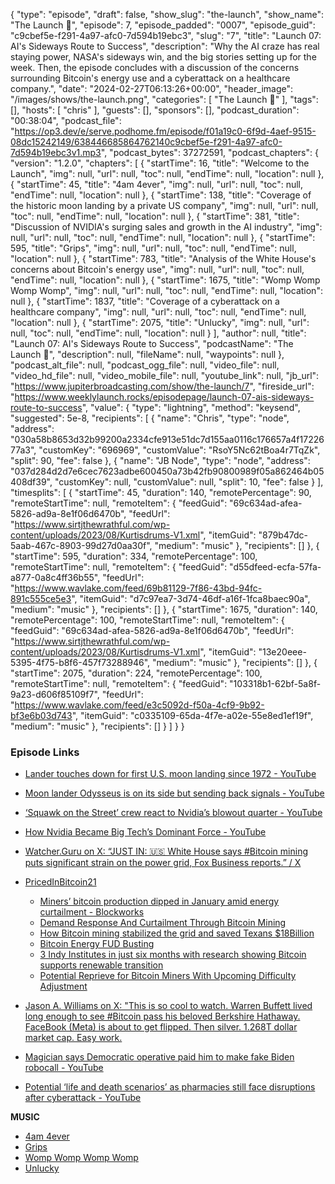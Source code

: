 {
  "type": "episode",
  "draft": false,
  "show_slug": "the-launch",
  "show_name": "The Launch 🚀",
  "episode": 7,
  "episode_padded": "0007",
  "episode_guid": "c9cbef5e-f291-4a97-afc0-7d594b19ebc3",
  "slug": "7",
  "title": "Launch 07: AI's Sideways Route to Success",
  "description": "Why the AI craze has real staying power, NASA's sideways win, and the big stories setting up for the week. Then, the episode concludes with a discussion of the concerns surrounding Bitcoin's energy use and a cyberattack on a healthcare company.",
  "date": "2024-02-27T06:13:26+00:00",
  "header_image": "/images/shows/the-launch.png",
  "categories": [
    "The Launch 🚀"
  ],
  "tags": [],
  "hosts": [
    "chris"
  ],
  "guests": [],
  "sponsors": [],
  "podcast_duration": "00:38:04",
  "podcast_file": "https://op3.dev/e/serve.podhome.fm/episode/f01a19c0-6f9d-4aef-9515-08dc15242149/638446685864762140c9cbef5e-f291-4a97-afc0-7d594b19ebc3v1.mp3",
  "podcast_bytes": 37272591,
  "podcast_chapters": {
    "version": "1.2.0",
    "chapters": [
      {
        "startTime": 16,
        "title": "Welcome to the Launch",
        "img": null,
        "url": null,
        "toc": null,
        "endTime": null,
        "location": null
      },
      {
        "startTime": 45,
        "title": "4am 4ever",
        "img": null,
        "url": null,
        "toc": null,
        "endTime": null,
        "location": null
      },
      {
        "startTime": 138,
        "title": "Coverage of the historic moon landing by a private US company",
        "img": null,
        "url": null,
        "toc": null,
        "endTime": null,
        "location": null
      },
      {
        "startTime": 381,
        "title": "Discussion of NVIDIA's surging sales and growth in the AI industry",
        "img": null,
        "url": null,
        "toc": null,
        "endTime": null,
        "location": null
      },
      {
        "startTime": 595,
        "title": "Grips",
        "img": null,
        "url": null,
        "toc": null,
        "endTime": null,
        "location": null
      },
      {
        "startTime": 783,
        "title": "Analysis of the White House's concerns about Bitcoin's energy use",
        "img": null,
        "url": null,
        "toc": null,
        "endTime": null,
        "location": null
      },
      {
        "startTime": 1675,
        "title": "Womp Womp Womp Womp",
        "img": null,
        "url": null,
        "toc": null,
        "endTime": null,
        "location": null
      },
      {
        "startTime": 1837,
        "title": "Coverage of a cyberattack on a healthcare company",
        "img": null,
        "url": null,
        "toc": null,
        "endTime": null,
        "location": null
      },
      {
        "startTime": 2075,
        "title": "Unlucky",
        "img": null,
        "url": null,
        "toc": null,
        "endTime": null,
        "location": null
      }
    ],
    "author": null,
    "title": "Launch 07: AI's Sideways Route to Success",
    "podcastName": "The Launch 🚀",
    "description": null,
    "fileName": null,
    "waypoints": null
  },
  "podcast_alt_file": null,
  "podcast_ogg_file": null,
  "video_file": null,
  "video_hd_file": null,
  "video_mobile_file": null,
  "youtube_link": null,
  "jb_url": "https://www.jupiterbroadcasting.com/show/the-launch/7",
  "fireside_url": "https://www.weeklylaunch.rocks/episodepage/launch-07-ais-sideways-route-to-success",
  "value": {
    "type": "lightning",
    "method": "keysend",
    "suggested": 5e-8,
    "recipients": [
      {
        "name": "Chris",
        "type": "node",
        "address": "030a58b8653d32b99200a2334cfe913e51dc7d155aa0116c176657a4f1722677a3",
        "customKey": "696969",
        "customValue": "RsoY5Nc62tBoa4r7TqZk",
        "split": 90,
        "fee": false
      },
      {
        "name": "JB Node",
        "type": "node",
        "address": "037d284d2d7e6cec7623adbe600450a73b42fb90800989f05a862464b05408df39",
        "customKey": null,
        "customValue": null,
        "split": 10,
        "fee": false
      }
    ],
    "timesplits": [
      {
        "startTime": 45,
        "duration": 140,
        "remotePercentage": 90,
        "remoteStartTime": null,
        "remoteItem": {
          "feedGuid": "69c634ad-afea-5826-ad9a-8e1f06d6470b",
          "feedUrl": "https://www.sirtjthewrathful.com/wp-content/uploads/2023/08/Kurtisdrums-V1.xml",
          "itemGuid": "879b47dc-5aab-467c-8903-99d27d0aa30f",
          "medium": "music"
        },
        "recipients": []
      },
      {
        "startTime": 595,
        "duration": 334,
        "remotePercentage": 100,
        "remoteStartTime": null,
        "remoteItem": {
          "feedGuid": "d55dfeed-ecfa-57fa-a877-0a8c4ff36b55",
          "feedUrl": "https://www.wavlake.com/feed/69b81129-7f86-43bd-94fc-891c555ce5e3",
          "itemGuid": "d7c97ea7-3d74-46df-a16f-1fca8baec90a",
          "medium": "music"
        },
        "recipients": []
      },
      {
        "startTime": 1675,
        "duration": 140,
        "remotePercentage": 100,
        "remoteStartTime": null,
        "remoteItem": {
          "feedGuid": "69c634ad-afea-5826-ad9a-8e1f06d6470b",
          "feedUrl": "https://www.sirtjthewrathful.com/wp-content/uploads/2023/08/Kurtisdrums-V1.xml",
          "itemGuid": "13e20eee-5395-4f75-b8f6-457f73288946",
          "medium": "music"
        },
        "recipients": []
      },
      {
        "startTime": 2075,
        "duration": 224,
        "remotePercentage": 100,
        "remoteStartTime": null,
        "remoteItem": {
          "feedGuid": "103318b1-62bf-5a8f-9a23-d606f85109f7",
          "feedUrl": "https://www.wavlake.com/feed/e3c5092d-f50a-4cf9-9b92-bf3e6b03d743",
          "itemGuid": "c0335109-65da-4f7e-a02e-55e8ed1ef19f",
          "medium": "music"
        },
        "recipients": []
      }
    ]
  }
}


### Episode Links

* [Lander touches down for first U.S. moon landing since 1972 - YouTube](https://www.youtube.com/watch?v=COI3FJxRy4E)
* [Moon lander Odysseus is on its side but sending back signals - YouTube](https://www.youtube.com/watch?v=F4dnJcfsdTI&t=8s)
* [‘Squawk on the Street’ crew react to Nvidia’s blowout quarter - YouTube](https://www.youtube.com/watch?v=2kOv1ohIELc)
* [How Nvidia Became Big Tech’s Dominant Force - YouTube](https://www.youtube.com/watch?v=h6v_QrdLx-4)
* [Watcher.Guru on X: “JUST IN: 🇺🇸 White House says #Bitcoin mining puts significant strain on the power grid, Fox Business reports.” / X](https://twitter.com/WatcherGuru/status/1762531513651147133)
* [PricedInBitcoin21](https://www.pricedinbitcoin21.com/landing)

  * [Miners’ bitcoin production dipped in January amid energy curtailment - Blockworks](https://blockworks.co/news/bitcoin-mining-production-january)
  * [Demand Response And Curtailment Through Bitcoin Mining](https://foreman.mn/blog/demand-response/)
  * [How Bitcoin mining stabilized the grid and saved Texans $18Billion](https://twitter.com/dsbatten/status/1759483070070272353?t=E9EIlRX-vHxbQ8g23lQU3A)
  * [Bitcoin Energy FUD Busting](https://twitter.com/dsbatten/status/1758796183114551420?t=E9EIlRX-vHxbQ8g23lQU3A)
  * [3 Indy Institutes in just six months with research showing Bitcoin supports renewable transition](https://twitter.com/dsbatten/status/1757605305658249330?t=E9EIlRX-vHxbQ8g23lQU3A)
  * [Potential Reprieve for Bitcoin Miners With Upcoming Difficulty Adjustment](https://news.bitcoin.com/potential-reprieve-for-bitcoin-miners-with-upcoming-difficulty-adjustment-following-record-hike/)

* [Jason A. Williams on X: "This is so cool to watch. Warren Buffett lived long enough to see #Bitcoin pass his beloved Berkshire Hathaway. FaceBook (Meta) is about to get flipped. Then silver. 1.268T dollar market cap. Easy work.](https://twitter.com/GoingParabolic/status/1762524525789335608)
* [Magician says Democratic operative paid him to make fake Biden robocall - YouTube](https://www.youtube.com/watch?v=Vtdzf0IBTOY)
* [Potential ‘life and death scenarios’ as pharmacies still face disruptions after cyberattack - YouTube](https://www.youtube.com/watch?v=kkKVpAykZ4I)

**MUSIC**

* [4am 4ever](https://podcastindex.org/podcast/6560977?episode=15572708384)
* [Grips](https://www.wavlake.com/album/69b81129-7f86-43bd-94fc-891c555ce5e3)
* [Womp Womp Womp Womp](https://podcastindex.org/podcast/6560977?episode=18539322331)
* [Unlucky](https://www.wavlake.com/album/e3c5092d-f50a-4cf9-9b92-bf3e6b03d743)
